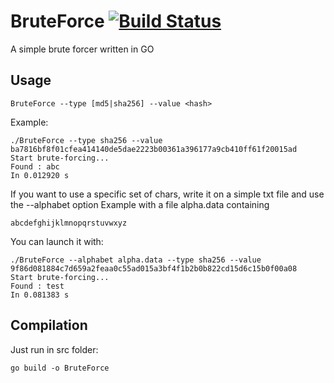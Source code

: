 # BruteForce [![Build Status](https://travis-ci.org/ngirot/BruteForce.svg?branch=master)](https://travis-ci.org/ngirot/BruteForce)
A simple brute forcer written in GO

## Usage

```
BruteForce --type [md5|sha256] --value <hash>
```

Example: 
```
./BruteForce --type sha256 --value ba7816bf8f01cfea414140de5dae2223b00361a396177a9cb410ff61f20015ad
Start brute-forcing...
Found : abc
In 0.012920 s
```

If you want to use a specific set of chars, write it on a simple txt file and use the --alphabet option
Example with a file alpha.data containing
```
abcdefghijklmnopqrstuvwxyz
```

You can launch it with:
```
./BruteForce --alphabet alpha.data --type sha256 --value 9f86d081884c7d659a2feaa0c55ad015a3bf4f1b2b0b822cd15d6c15b0f00a08
Start brute-forcing...
Found : test
In 0.081383 s
```

## Compilation
Just run in src folder:
```
go build -o BruteForce
```
